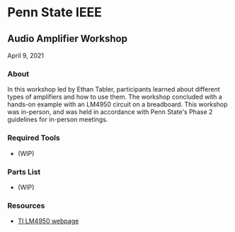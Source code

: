 # Penn State IEEE
## Audio Amplifier Workshop
April 9, 2021

### About 
In this workshop led by Ethan Tabler, participants learned about different types of amplifiers and how to use them. The workshop concluded with a hands-on example with an LM4950 circuit on a breadboard. This workshop was in-person, and was held in accordance with Penn State's Phase 2 guidelines for in-person meetings.

### Required Tools
- (WIP)

### Parts List
- (WIP)

### Resources
- [TI LM4950 webpage](https://www.ti.com/product/LM4950)
